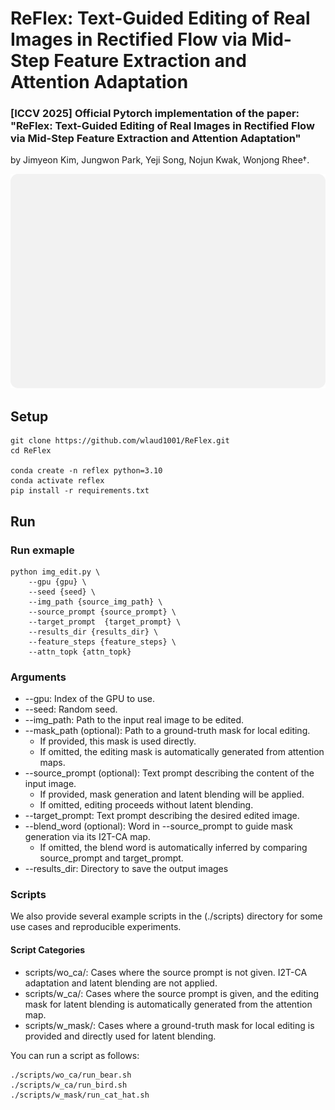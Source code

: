 # ReFlex: Text-Guided Editing of Real Images in Rectified Flow via Mid-Step Feature Extraction and Attention Adaptation

### [ICCV 2025] Official Pytorch implementation of the paper: "ReFlex: Text-Guided Editing of Real Images in Rectified Flow via Mid-Step Feature Extraction and Attention Adaptation" 
by Jimyeon Kim, Jungwon Park, Yeji Song, Nojun Kwak, Wonjong Rhee†.

![main](./images/main_figure.png)

## Setup
```
git clone https://github.com/wlaud1001/ReFlex.git
cd ReFlex

conda create -n reflex python=3.10
conda activate reflex
pip install -r requirements.txt
```

## Run

### Run exmaple
```
python img_edit.py \
    --gpu {gpu} \
    --seed {seed} \
    --img_path {source_img_path} \
    --source_prompt {source_prompt} \
    --target_prompt  {target_prompt} \
    --results_dir {results_dir} \
    --feature_steps {feature_steps} \
    --attn_topk {attn_topk}
```
### Arguments
- --gpu: Index of the GPU to use.
- --seed: Random seed.
- --img_path: Path to the input real image to be edited.
- --mask_path (optional): Path to a ground-truth mask for local editing. 
    - If provided, this mask is used directly. 
    - If omitted, the editing mask is automatically generated from attention maps.
- --source_prompt (optional): Text prompt describing the content of the input image.
    - If provided, mask generation and latent blending will be applied.
    - If omitted, editing proceeds without latent blending.
- --target_prompt: Text prompt describing the desired edited image.
- --blend_word (optional): Word in --source_prompt to guide mask generation via its I2T-CA map.
    -  If omitted, the blend word is automatically inferred by comparing source_prompt and target_prompt.
- --results_dir: Directory to save the output images
### 

### Scripts
We also provide several example scripts in the (./scripts) directory for some use cases and reproducible experiments.
#### Script Categories
- scripts/wo_ca/: Cases where the source prompt is not given. I2T-CA adaptation and latent blending are not applied.
- scripts/w_ca/: Cases where the source prompt is given, and the editing mask for latent blending is automatically generated from the attention map.
- scripts/w_mask/: Cases where a ground-truth mask for local editing is provided and directly used for latent blending.

You can run a script as follows:
```
./scripts/wo_ca/run_bear.sh
./scripts/w_ca/run_bird.sh
./scripts/w_mask/run_cat_hat.sh
```